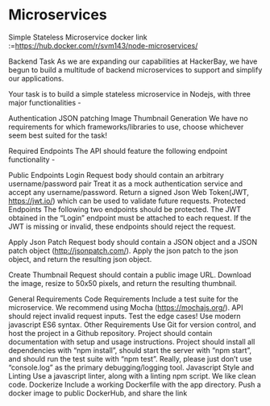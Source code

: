# Microservices
Simple Stateless Microservice
docker link :=https://hub.docker.com/r/svm143/node-microservices/

Backend Task
As we are expanding our capabilities at HackerBay, we have begun to build a multitude of backend microservices to support and simplify our applications.

Your task is to build a simple stateless microservice in Nodejs, with three major functionalities -

Authentication
JSON patching
Image Thumbnail Generation
We have no requirements for which frameworks/libraries to use, choose whichever seem best suited for the task!

Required Endpoints
The API should feature the following endpoint functionality -

Public Endpoints
Login Request body should contain an arbitrary username/password pair Treat it as a mock authentication service and accept any username/password. Return a signed Json Web Token(JWT, https://jwt.io/) which can be used to validate future requests.
Protected Endpoints
The following two endpoints should be protected. The JWT obtained in the “Login” endpoint must be attached to each request. If the JWT is missing or invalid, these endpoints should reject the request.

Apply Json Patch Request body should contain a JSON object and a JSON patch object (http://jsonpatch.com/). Apply the json patch to the json object, and return the resulting json object.

Create Thumbnail Request should contain a public image URL. Download the image, resize to 50x50 pixels, and return the resulting thumbnail.

General Requirements
Code Requirements
Include a test suite for the microservice.
We recommend using Mocha (https://mochajs.org/).
API should reject invalid request inputs. Test the edge cases!
Use modern javascript ES6 syntax.
Other Requirements
Use Git for version control, and host the project in a Github repository.
Project should contain documentation with setup and usage instructions.
Project should install all dependencies with “npm install”, should start the server with “npm start”, and should run the test suite with “npm test”.
Really, please just don’t use “console.log” as the primary debugging/logging tool.
Javascript Style and Linting
Use a javascript linter, along with a linting npm script. We like clean code.
Dockerize
Include a working Dockerfile with the app directory.
Push a docker image to public DockerHub, and share the link
